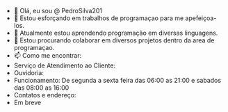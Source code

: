 - 👋 Olá, eu sou @ PedroSilva201
- 👀 Estou esforçando em trabalhos de programaçao para me apefeiçoa-los. 
- 🌱 Atualmente estou aprendendo programação em diversas linguagens.
- 💞️ Estou procurando colaborar em diversos projetos dentro da area de programaçao.
- 📫 Como me encontrar:
- Serviço de Atendimento ao Cliente:
- Ouvidoria:
- Funcionamento: De segunda a sexta feira das 06:00 as 21:00 e sabados das 08:00 as 16:00
- Contatos e endereço:
- Em breve

<!---
PedroSilva201/PedroSilva201 is a ✨ special ✨ repository because its `README.md` (this file) appears on your GitHub profile.
You can click the Preview link to take a look at your changes.
--->
